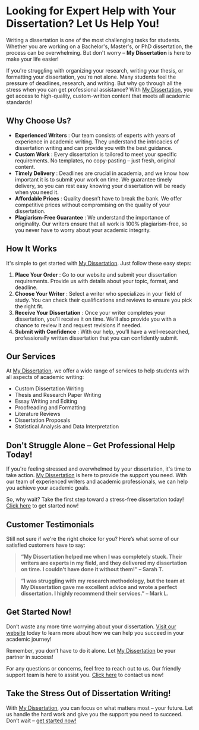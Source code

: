 # Looking for Expert Help with Your Dissertation? Let Us Help You!

Writing a dissertation is one of the most challenging tasks for students. Whether you are working on a Bachelor's, Master's, or PhD dissertation, the process can be overwhelming. But don't worry – **My Dissertation** is here to make your life easier!

If you're struggling with organizing your research, writing your thesis, or formatting your dissertation, you're not alone. Many students feel the pressure of deadlines, research, and writing. But why go through all the stress when you can get professional assistance? With [My Dissertation](https://tinyurl.com/topessay?keyword=my+dissertation), you get access to high-quality, custom-written content that meets all academic standards!

## Why Choose Us?

- **Experienced Writers** : Our team consists of experts with years of experience in academic writing. They understand the intricacies of dissertation writing and can provide you with the best guidance.
- **Custom Work** : Every dissertation is tailored to meet your specific requirements. No templates, no copy-pasting – just fresh, original content.
- **Timely Delivery** : Deadlines are crucial in academia, and we know how important it is to submit your work on time. We guarantee timely delivery, so you can rest easy knowing your dissertation will be ready when you need it.
- **Affordable Prices** : Quality doesn’t have to break the bank. We offer competitive prices without compromising on the quality of your dissertation.
- **Plagiarism-Free Guarantee** : We understand the importance of originality. Our writers ensure that all work is 100% plagiarism-free, so you never have to worry about your academic integrity.

## How It Works

It's simple to get started with [My Dissertation](https://tinyurl.com/topessay?keyword=my+dissertation). Just follow these easy steps:

1. **Place Your Order** : Go to our website and submit your dissertation requirements. Provide us with details about your topic, format, and deadline.
2. **Choose Your Writer** : Select a writer who specializes in your field of study. You can check their qualifications and reviews to ensure you pick the right fit.
3. **Receive Your Dissertation** : Once your writer completes your dissertation, you’ll receive it on time. We’ll also provide you with a chance to review it and request revisions if needed.
4. **Submit with Confidence** : With our help, you’ll have a well-researched, professionally written dissertation that you can confidently submit.

## Our Services

At [My Dissertation](https://tinyurl.com/topessay?keyword=my+dissertation), we offer a wide range of services to help students with all aspects of academic writing:

- Custom Dissertation Writing
- Thesis and Research Paper Writing
- Essay Writing and Editing
- Proofreading and Formatting
- Literature Reviews
- Dissertation Proposals
- Statistical Analysis and Data Interpretation

## Don't Struggle Alone – Get Professional Help Today!

If you're feeling stressed and overwhelmed by your dissertation, it's time to take action. [My Dissertation](https://tinyurl.com/topessay?keyword=my+dissertation) is here to provide the support you need. With our team of experienced writers and academic professionals, we can help you achieve your academic goals.

So, why wait? Take the first step toward a stress-free dissertation today! [Click here](https://tinyurl.com/topessay?keyword=my+dissertation) to get started now!

## Customer Testimonials

Still not sure if we're the right choice for you? Here’s what some of our satisfied customers have to say:

> **“My Dissertation helped me when I was completely stuck. Their writers are experts in my field, and they delivered my dissertation on time. I couldn’t have done it without them!” – Sarah T.**

> **“I was struggling with my research methodology, but the team at My Dissertation gave me excellent advice and wrote a perfect dissertation. I highly recommend their services.” – Mark L.**

## Get Started Now!

Don’t waste any more time worrying about your dissertation. [Visit our website](https://tinyurl.com/topessay?keyword=my+dissertation) today to learn more about how we can help you succeed in your academic journey!

Remember, you don’t have to do it alone. Let [My Dissertation](https://tinyurl.com/topessay?keyword=my+dissertation) be your partner in success!

For any questions or concerns, feel free to reach out to us. Our friendly support team is here to assist you. [Click here](https://tinyurl.com/topessay?keyword=my+dissertation) to contact us now!

## Take the Stress Out of Dissertation Writing!

With [My Dissertation](https://tinyurl.com/topessay?keyword=my+dissertation), you can focus on what matters most – your future. Let us handle the hard work and give you the support you need to succeed. Don’t wait – [get started now!](https://tinyurl.com/topessay?keyword=my+dissertation)
